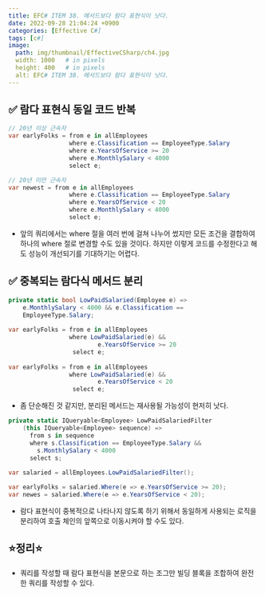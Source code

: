 ```yaml
---
title: EFC# ITEM 38. 메서드보다 람다 표현식이 낫다.
date: 2022-09-28 21:04:24 +0900
categories: [Effective C#]
tags: [c#]
image:
  path: img/thumbnail/EffectiveCSharp/ch4.jpg
  width: 1000   # in pixels
  height: 400   # in pixels
  alt: EFC# ITEM 38. 메서드보다 람다 표현식이 낫다.
---
```


## ✅ 람다 표현식 동일 코드 반복
```csharp
// 20년 이상 근속자
var earlyFolks = from e in allEmployees
                 where e.Classification == EmployeeType.Salary
                 where e.YearsOfService >= 20
                 where e.MonthlySalary < 4000
                 select e;

// 20년 미만 근속자
var newest = from e in allEmployees
                 where e.Classification == EmployeeType.Salary
                 where e.YearsOfService < 20
                 where e.MonthlySalary < 4000
                 select e;
```
- 앞의 쿼리에서는 where 절을 여러 번에 걸쳐 나누어 썼지만 모든 조건을 결합하여 하나의 where 절로 변경할 수도 있을 것이다. 하지만 이렇게 코드를 수정한다고 해도 성능이 개선되기를 기대하기는 어렵다.

## ✅ 중복되는 람다식 메서드 분리
```csharp
private static bool LowPaidSalaried(Employee e) =>
    e.MonthlySalary < 4000 && e.Classification ==
    EmployeeType.Salary;
    
var earlyFolks = from e in allEmployees
                 where LowPaidSalaried(e) &&
                         e.YearsOfService >= 20
                  select e;
                  
var earlyFolks = from e in allEmployees
                 where LowPaidSalaried(e) &&
                         e.YearsOfService < 20
                  select e;
```
- 좀 단순해진 것 같지만, 분리된 메서드는 재사용될 가능성이 현저히 낫다.


```csharp
private static IQueryable<Employee> LowPaidSalariedFilter
    (this IQueryable<Employee> sequence) =>
      from s in sequence
      where s.Classification == EmployeeType.Salary &&
        s.MonthlySalary < 4000
      select s;
    
var salaried = allEmployees.LowPaidSalariedFilter();

var earlyFolks = salaried.Where(e => e.YearsOfService >= 20);
var newes = salaried.Where(e => e.YearsOfService < 20);
```
- 람다 표현식이 중복적으로 나타나지 않도록 하기 위해서 동일하게 사용되는 로직을 분리하여 호출 체인의 앞쪽으로 이동시켜야 할 수도 있다.

## ⭐정리⭐
- 쿼리를 작성할 때 람다 표현식을 본문으로 하는 조그만 빌딩 블록을 조합하여 완전한 쿼리를 작성할 수 있다.

